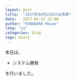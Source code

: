 ```yaml
---
layout: post
title:  "2017年04月22日の出来事"
date:   2017-04-22 22:00
author: "FUNABARA Masao"
lang: "ja"
categories: blog
tags: diary
---
```


本日は、

* システム開発

を行いました。
